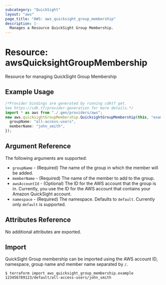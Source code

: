 ```yaml
---
subcategory: "QuickSight"
layout: "aws"
page_title: "AWS: aws_quicksight_group_membership"
description: |-
  Manages a Resource QuickSight Group Membership.
---
```


# Resource: awsQuicksightGroupMembership

Resource for managing QuickSight Group Membership

## Example Usage

```typescript
/*Provider bindings are generated by running cdktf get.
See https://cdk.tf/provider-generation for more details.*/
import * as aws from "./.gen/providers/aws";
new aws.quicksightGroupMembership.QuicksightGroupMembership(this, "example", {
  groupName: "all-access-users",
  memberName: "john_smith",
});

```

## Argument Reference

The following arguments are supported:

* `groupName` - (Required) The name of the group in which the member will be added.
* `memberName` - (Required) The name of the member to add to the group.
* `awsAccountId` - (Optional) The ID for the AWS account that the group is in. Currently, you use the ID for the AWS account that contains your Amazon QuickSight account.
* `namespace` - (Required) The namespace. Defaults to `default`. Currently only `default` is supported.

## Attributes Reference

No additional attributes are exported.

## Import

QuickSight Group membership can be imported using the AWS account ID, namespace, group name and member name separated by `/`.

```console
$ terraform import aws_quicksight_group_membership.example 123456789123/default/all-access-users/john_smith
```
